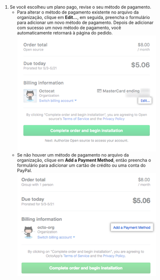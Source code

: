 1. Se você escolheu um plano pago, revise o seu método de pagamento.
   - Para alterar o método de pagamento existente no arquivo da organização, clique em **Edit...**, em seguida, preencha o formulário para adicionar um novo método de pagamento. Depois de adicionar com sucesso um novo método de pagamento, você automaticamente retornará à página do pedido. ![Link para adicionar um método de pagamento à sua organização](/assets/images/help/marketplace/marketplace-edit-payment-method-org.png)
   - Se não houver um método de pagamento no arquivo da organização, clique em **Add a Payment Method**, então preencha o formulário para adicionar um cartão de crédito ou uma conta do PayPal. ![Link para adicionar um método de pagamento à sua organização](/assets/images/help/marketplace/marketplace-add-payment-method-org.png)
